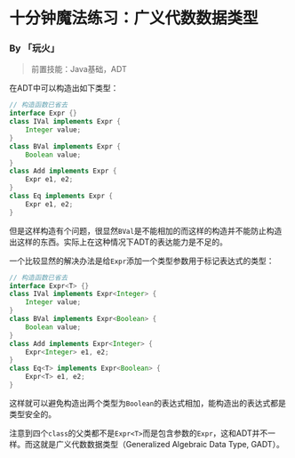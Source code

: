 # 十分钟魔法练习：广义代数数据类型

### By 「玩火」

> 前置技能：Java基础，ADT

在ADT中可以构造出如下类型：

```java
// 构造函数已省去
interface Expr {}
class IVal implements Expr {
    Integer value;
}
class BVal implements Expr {
    Boolean value;
}
class Add implements Expr {
    Expr e1, e2;
}
class Eq implements Expr {
    Expr e1, e2;
}
```

但是这样构造有个问题，很显然`BVal`是不能相加的而这样的构造并不能防止构造出这样的东西。实际上在这种情况下ADT的表达能力是不足的。

一个比较显然的解决办法是给`Expr`添加一个类型参数用于标记表达式的类型：

```java
// 构造函数已省去
interface Expr<T> {}
class IVal implements Expr<Integer> {
    Integer value;
}
class BVal implements Expr<Boolean> {
    Boolean value;
}
class Add implements Expr<Integer> {
    Expr<Integer> e1, e2;
}
class Eq<T> implements Expr<Boolean> {
    Expr<T> e1, e2;
}
```

这样就可以避免构造出两个类型为`Boolean`的表达式相加，能构造出的表达式都是类型安全的。

注意到四个`class`的父类都不是`Expr<T>`而是包含参数的`Expr`，这和ADT并不一样。而这就是广义代数数据类型（Generalized Algebraic Data Type, GADT）。

